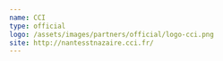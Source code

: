 ```yaml
---
name: CCI
type: official
logo: /assets/images/partners/official/logo-cci.png
site: http://nantesstnazaire.cci.fr/
---
```

